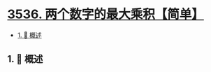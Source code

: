 # [3536. 两个数字的最大乘积【简单】](https://github.com/tnotesjs/TNotes.leetcode/tree/main/notes/3536.%20%E4%B8%A4%E4%B8%AA%E6%95%B0%E5%AD%97%E7%9A%84%E6%9C%80%E5%A4%A7%E4%B9%98%E7%A7%AF%E3%80%90%E7%AE%80%E5%8D%95%E3%80%91)

<!-- region:toc -->

- [1. 📝 概述](#1--概述)

<!-- endregion:toc -->

## 1. 📝 概述
